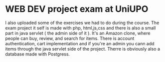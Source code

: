 ﻿# WEB DEV project exam at UniUPO

I also uploaded some of the exercises we had to do during the course.
The exam project it self is made with php, html,js,css and there is also a small part in java servlet ( the admin side of it ).
It's an Amazon clone, where people can buy, review, and search for items. There is account authentication, cart implementation and if you're an admin you cann add items through the java servlet side of the project.
Therre is obviously also a database made with Postgress.
